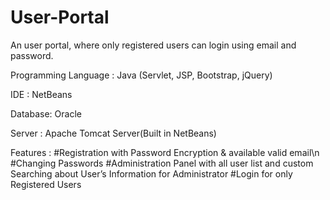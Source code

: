 # User-Portal
An user portal, where only registered users can login using email and password.   

Programming Language : Java (Servlet, JSP, Bootstrap, jQuery) 

IDE : NetBeans

Database: Oracle

Server : Apache Tomcat Server(Built in NetBeans) 


Features :  #Registration with Password Encryption & available valid email\n 
            #Changing Passwords 
            #Administration Panel with all user list and custom Searching about User’s Information for Administrator 
            #Login for only Registered Users   
